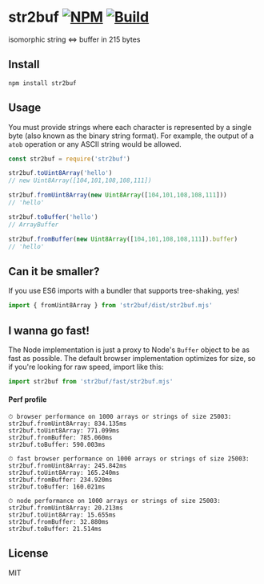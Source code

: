 # str2buf [![NPM](https://img.shields.io/npm/v/str2buf.svg)](https://npmjs.com/package/str2buf) [![Build](https://travis-ci.org/kevlened/str2buf.svg?branch=master)](https://travis-ci.org/kevlened/str2buf)
isomorphic string <=> buffer in 215 bytes

## Install

`npm install str2buf`

## Usage

You must provide strings where each character is represented by a single byte (also known as the binary string format). For example, the output of a `atob` operation or any ASCII string would be allowed.

```javascript
const str2buf = require('str2buf')

str2buf.toUint8Array('hello')
// new Uint8Array([104,101,108,108,111])

str2buf.fromUint8Array(new Uint8Array([104,101,108,108,111]))
// 'hello'

str2buf.toBuffer('hello')
// ArrayBuffer

str2buf.fromBuffer(new Uint8Array([104,101,108,108,111]).buffer)
// 'hello'
```

## Can it be smaller?

If you use ES6 imports with a bundler that supports tree-shaking, yes!

```javascript
import { fromUint8Array } from 'str2buf/dist/str2buf.mjs'
```

## I wanna go fast!

The Node implementation is just a proxy to Node's `Buffer` object to be as fast as possible. The default browser implementation optimizes for size, so if you're looking for raw speed, import like this:

```javascript
import str2buf from 'str2buf/fast/str2buf.mjs'
```

#### Perf profile

```
⏱ browser performance on 1000 arrays or strings of size 25003:
str2buf.fromUint8Array: 834.135ms
str2buf.toUint8Array: 771.099ms
str2buf.fromBuffer: 785.060ms
str2buf.toBuffer: 590.003ms

⏱ fast browser performance on 1000 arrays or strings of size 25003:
str2buf.fromUint8Array: 245.842ms
str2buf.toUint8Array: 165.240ms
str2buf.fromBuffer: 234.920ms
str2buf.toBuffer: 160.021ms

⏱ node performance on 1000 arrays or strings of size 25003:
str2buf.fromUint8Array: 20.213ms
str2buf.toUint8Array: 15.655ms
str2buf.fromBuffer: 32.880ms
str2buf.toBuffer: 21.514ms
```

## License

MIT